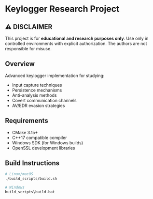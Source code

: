 # Keylogger Research Project

## ⚠️ DISCLAIMER

This project is for **educational and research purposes only**. Use only in controlled environments with explicit authorization. The authors are not responsible for misuse.

## Overview

Advanced keylogger implementation for studying:

- Input capture techniques
- Persistence mechanisms
- Anti-analysis methods
- Covert communication channels
- AV/EDR evasion strategies

## Requirements

- CMake 3.15+
- C++17 compatible compiler
- Windows SDK (for Windows builds)
- OpenSSL development libraries

## Build Instructions

```bash
# Linux/macOS
./build_scripts/build.sh

# Windows
build_scripts\build.bat
```
